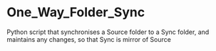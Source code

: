 # One_Way_Folder_Sync
Python script that synchronises a Source folder to a Sync folder, and maintains any changes, so that Sync is mirror of Source
